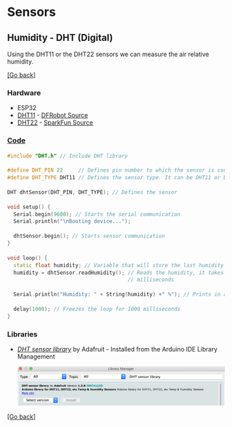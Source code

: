 # Sensors
## Humidity - DHT (Digital)
Using the DHT11 or the DHT22 sensors we can measure the air relative humidity.

[[Go back]](/sensors/humidity)

### Hardware
- ESP32
- [DHT11](../docs/datasheet_dht11.pdf) - [DFRobot Source](https://image.dfrobot.com/image/data/KIT0003/DHT11%20datasheet.pdf)
- [DHT22](../docs/datasheet_dht22.pdf) - [SparkFun Source](https://www.sparkfun.com/datasheets/Sensors/Temperature/DHT22.pdf)

### [Code](DHT.ino)
```cpp
#include "DHT.h" // Include DHT library

#define DHT_PIN 22     // Defines pin number to which the sensor is connected
#define DHT_TYPE DHT11 // Defines the sensor type. It can be DHT11 or DHT22

DHT dhtSensor(DHT_PIN, DHT_TYPE); // Defines the sensor

void setup() {
  Serial.begin(9600); // Starts the serial communication
  Serial.println("\nBooting device...");

  dhtSensor.begin(); // Starts sensor communication
}

void loop() {
  static float humidity; // Variable that will store the last humidity value
  humidity = dhtSensor.readHumidity(); // Reads the humidity, it takes about 250
                                       // milliseconds

  Serial.println("Humidity: " + String(humidity) +" %"); // Prints in a new line the result

  delay(1000); // Freezes the loop for 1000 milliseconds
}
```

### Libraries
- [_DHT sensor library_](https://github.com/adafruit/DHT-sensor-library) by Adafruit - Installed from the Arduino IDE Library Management
  
  ![dht_library](../docs/dht_installation.png)

[[Go back]](/sensors/humidity)
